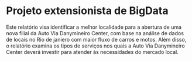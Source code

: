 # Projeto extensionista de BigData

Este relatório visa identificar a melhor localidade para a abertura de uma nova filial da Auto Via Danymineiro Center, com base na análise de dados de locais no Rio de janiero com maior fluxo de carros e motos. Além disso, o relatório examina os tipos de serviços nos quais a Auto Via Danymineiro Center deverá investir para atender às necessidades do mercado local.
